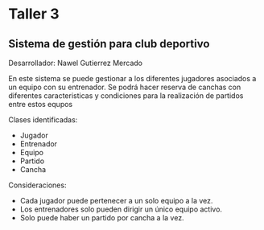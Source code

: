 # Taller 3
## Sistema de gestión para club deportivo
Desarrollador: Nawel Gutierrez Mercado

En este sistema se puede gestionar a los diferentes jugadores asociados a un equipo con su entrenador. Se podrá hacer reserva de canchas con diferentes caracteristicas y condiciones para la realización de partidos entre estos equpos

Clases identificadas:
- Jugador
- Entrenador
- Equipo
- Partido
- Cancha

Consideraciones:
- Cada jugador puede pertenecer a un solo equipo a la vez.
- Los entrenadores solo pueden dirigir un único equipo activo.
- Solo puede haber un partido por cancha a la vez.
